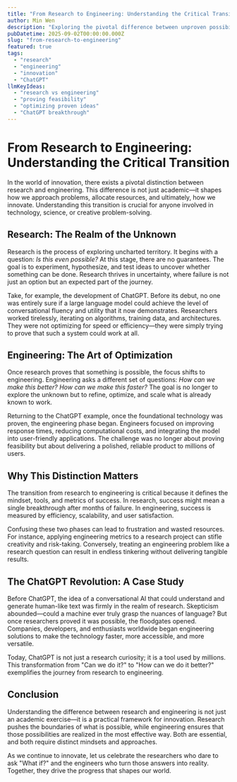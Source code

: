 ```yaml
---
title: "From Research to Engineering: Understanding the Critical Transition"
author: Min Wen
description: "Exploring the pivotal difference between unproven possibilities and engineering optimization."
pubDatetime: 2025-09-02T00:00:00.000Z
slug: "from-research-to-engineering"
featured: true
tags:
  - "research"
  - "engineering"
  - "innovation"
  - "ChatGPT"
llmKeyIdeas:
  - "research vs engineering"
  - "proving feasibility"
  - "optimizing proven ideas"
  - "ChatGPT breakthrough"
---
```


# From Research to Engineering: Understanding the Critical Transition

In the world of innovation, there exists a pivotal distinction between research and engineering. This difference is not just academic—it shapes how we approach problems, allocate resources, and ultimately, how we innovate. Understanding this transition is crucial for anyone involved in technology, science, or creative problem-solving.

## Research: The Realm of the Unknown

Research is the process of exploring uncharted territory. It begins with a question: _Is this even possible?_ At this stage, there are no guarantees. The goal is to experiment, hypothesize, and test ideas to uncover whether something can be done. Research thrives in uncertainty, where failure is not just an option but an expected part of the journey.

Take, for example, the development of ChatGPT. Before its debut, no one was entirely sure if a large language model could achieve the level of conversational fluency and utility that it now demonstrates. Researchers worked tirelessly, iterating on algorithms, training data, and architectures. They were not optimizing for speed or efficiency—they were simply trying to prove that such a system could work at all.

## Engineering: The Art of Optimization

Once research proves that something is possible, the focus shifts to engineering. Engineering asks a different set of questions: _How can we make this better? How can we make this faster?_ The goal is no longer to explore the unknown but to refine, optimize, and scale what is already known to work.

Returning to the ChatGPT example, once the foundational technology was proven, the engineering phase began. Engineers focused on improving response times, reducing computational costs, and integrating the model into user-friendly applications. The challenge was no longer about proving feasibility but about delivering a polished, reliable product to millions of users.

## Why This Distinction Matters

The transition from research to engineering is critical because it defines the mindset, tools, and metrics of success. In research, success might mean a single breakthrough after months of failure. In engineering, success is measured by efficiency, scalability, and user satisfaction.

Confusing these two phases can lead to frustration and wasted resources. For instance, applying engineering metrics to a research project can stifle creativity and risk-taking. Conversely, treating an engineering problem like a research question can result in endless tinkering without delivering tangible results.

## The ChatGPT Revolution: A Case Study

Before ChatGPT, the idea of a conversational AI that could understand and generate human-like text was firmly in the realm of research. Skepticism abounded—could a machine ever truly grasp the nuances of language? But once researchers proved it was possible, the floodgates opened. Companies, developers, and enthusiasts worldwide began engineering solutions to make the technology faster, more accessible, and more versatile.

Today, ChatGPT is not just a research curiosity; it is a tool used by millions. This transformation from "Can we do it?" to "How can we do it better?" exemplifies the journey from research to engineering.

## Conclusion

Understanding the difference between research and engineering is not just an academic exercise—it is a practical framework for innovation. Research pushes the boundaries of what is possible, while engineering ensures that those possibilities are realized in the most effective way. Both are essential, and both require distinct mindsets and approaches.

As we continue to innovate, let us celebrate the researchers who dare to ask "What if?" and the engineers who turn those answers into reality. Together, they drive the progress that shapes our world.
